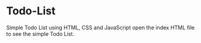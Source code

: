 # Todo-List
Simple Todo List using HTML, CSS and JavaScript
open the index HTML file to see the simple Todo List.
